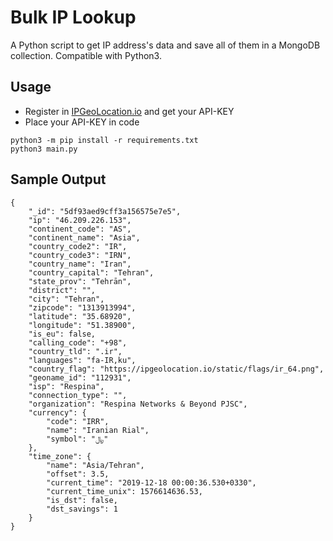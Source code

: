 # Bulk IP Lookup

A Python script to get IP address's data and save all of them in a MongoDB collection. Compatible with Python3.

## Usage

* Register in [IPGeoLocation.io](https://ipgeolocation.io) and get your API-KEY
* Place your API-KEY in code

```
python3 -m pip install -r requirements.txt
python3 main.py
```

## Sample Output

```
{
    "_id": "5df93aed9cff3a156575e7e5",
    "ip": "46.209.226.153",
    "continent_code": "AS",
    "continent_name": "Asia",
    "country_code2": "IR",
    "country_code3": "IRN",
    "country_name": "Iran",
    "country_capital": "Tehran",
    "state_prov": "Tehrān",
    "district": "",
    "city": "Tehran",
    "zipcode": "1313913994",
    "latitude": "35.68920",
    "longitude": "51.38900",
    "is_eu": false,
    "calling_code": "+98",
    "country_tld": ".ir",
    "languages": "fa-IR,ku",
    "country_flag": "https://ipgeolocation.io/static/flags/ir_64.png",
    "geoname_id": "112931",
    "isp": "Respina",
    "connection_type": "",
    "organization": "Respina Networks & Beyond PJSC",
    "currency": {
        "code": "IRR",
        "name": "Iranian Rial",
        "symbol": "﷼"
    },
    "time_zone": {
        "name": "Asia/Tehran",
        "offset": 3.5,
        "current_time": "2019-12-18 00:00:36.530+0330",
        "current_time_unix": 1576614636.53,
        "is_dst": false,
        "dst_savings": 1
    }
}
```
